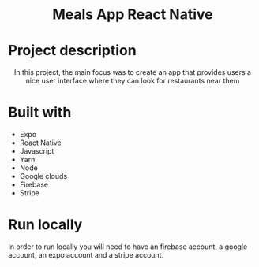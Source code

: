 <h1 align="center">Meals App React Native</h1>

# Project description

<p align="center">In this project, the main focus was to create an app that provides users a nice user interface where they can look for restaurants near them</p>

# Built with
 - Expo
 - React Native
 - Javascript
 - Yarn
 - Node
 - Google clouds
 - Firebase
 - Stripe
 
 # Run locally
 
 In order to run locally you will need to have an firebase account, a google account, an expo account and a stripe account.
 
 
